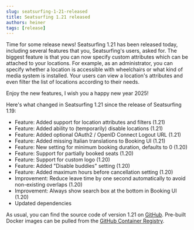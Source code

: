```yaml
---
slug: seatsurfing-1-21-released
title: Seatsurfing 1.21 released
authors: heiner
tags: [release]
---
```


Time for some release news! Seatsurfing 1.21 has been released today, including several features that you, Seatsurfing's users, asked for. The biggest feature is that you can now specify custom attributes which can be attached to your locations. For example, as an administrator, you can specify whether a location is accessible with wheelchairs or what kind of media system is installed. Your users can view a location's attributes and even filter the list of locations according to their needs.

Enjoy the new features, I wish you a happy new year 2025!

<!-- truncate -->

Here's what changed in Seatsurfing 1.21 since the release of Seatsurfing 1.19:

* Feature: Added support for location attributes and filters (1.21)
* Feature: Added ability to (temporarily) disable locations (1.21)
* Feature: Added optional OAuth2 / OpenID Connect Logout URL (1.21)
* Feature: Added missing Italian translations to Booking UI (1.21)
* Feature: New setting for minimum booking duration, defaults to 0 (1.20)
* Feature: Support for partially booked seats (1.20)
* Feature: Support for custom logo (1.20)
* Feature: Added "Disable buddies" setting (1.20)
* Feature: Added maximum hours before cancellation setting (1.20)
* Improvement: Reduce leave time by one second automatically to avoid non-existing overlaps (1.20)
* Improvement: Always show search box at the bottom in Booking UI (1.20)
* Updated dependencies

As usual, you can find the source code of version 1.21 on [GitHub](https://github.com/seatsurfing/). Pre-built Docker images can be pulled from the [GitHub Container Registry](https://github.com/seatsurfing?tab=packages&repo_name=backend).